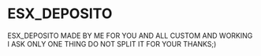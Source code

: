 # ESX_DEPOSITO



ESX_DEPOSITO MADE BY ME FOR YOU AND ALL CUSTOM AND WORKING I ASK ONLY ONE THING DO NOT SPLIT IT FOR YOUR THANKS;)
